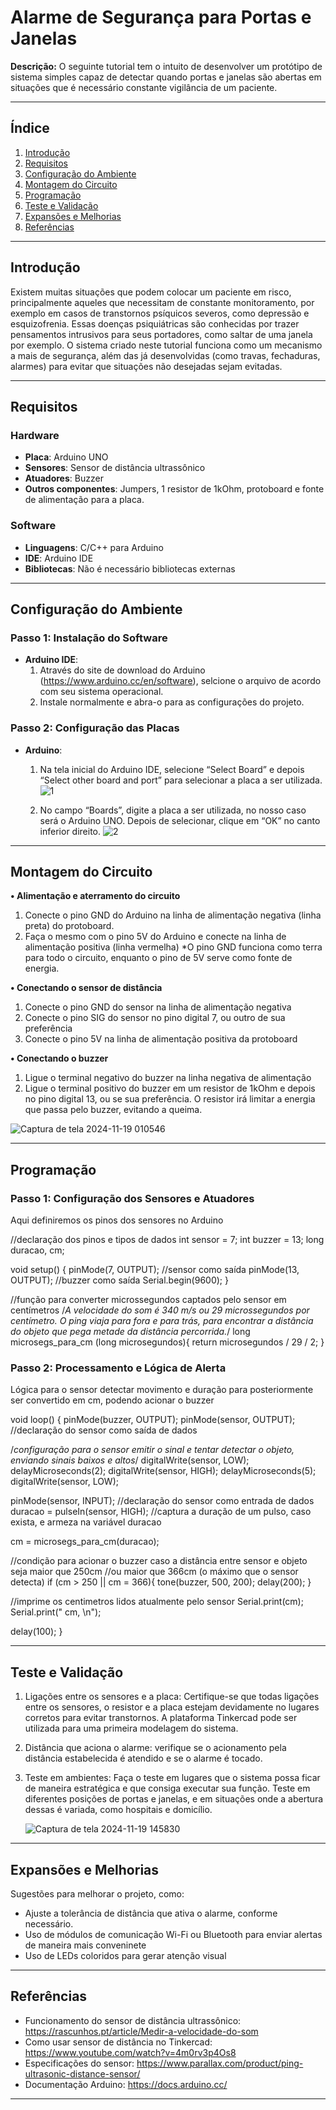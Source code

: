 # Alarme de Segurança para Portas e Janelas

**Descrição:** O seguinte tutorial tem o intuito de desenvolver um protótipo de sistema simples capaz de detectar quando portas e janelas são abertas em situações que é necessário constante vigilância de um paciente.

---

## Índice

1. [Introdução](#introdução)
2. [Requisitos](#requisitos)
3. [Configuração do Ambiente](#configuração-do-ambiente)
4. [Montagem do Circuito](#montagem-do-circuito)
5. [Programação](#programação)
6. [Teste e Validação](#teste-e-validação)
7. [Expansões e Melhorias](#expansões-e-melhorias)
8. [Referências](#referências)

---

## Introdução

Existem muitas situações que podem colocar um paciente em risco, principalmente aqueles que necessitam de constante monitoramento, por exemplo em casos de transtornos psíquicos severos, como depressão e esquizofrenia. Essas doenças psiquiátricas são conhecidas por trazer pensamentos intrusivos para seus portadores, como saltar de uma janela por exemplo. O sistema criado neste tutorial funciona como um mecanismo a mais de segurança, além das já desenvolvidas (como travas, fechaduras, alarmes) para evitar que situações não desejadas sejam evitadas.

---

## Requisitos

### Hardware

- **Placa**: Arduino UNO
- **Sensores**: Sensor de distância ultrassônico
- **Atuadores**: Buzzer
- **Outros componentes**: Jumpers, 1 resistor de 1kOhm, protoboard e fonte de alimentação para a placa.

### Software

- **Linguagens**: C/C++ para Arduino
- **IDE**: Arduino IDE
- **Bibliotecas**: Não é necessário bibliotecas externas

---

## Configuração do Ambiente

### Passo 1: Instalação do Software

- **Arduino IDE**:
  1. Através do site de download do Arduino (https://www.arduino.cc/en/software), selcione o arquivo de acordo com seu sistema operacional.
  2. Instale normalmente e abra-o para as configurações do projeto.

### Passo 2: Configuração das Placas

- **Arduino**:
  
  1. Na tela inicial do Arduino IDE, selecione “Select Board” e depois “Select other board and port” para selecionar a placa a ser utilizada.
     ![1](https://github.com/user-attachments/assets/8d8eba8e-d730-41ac-840c-23d00e4788ed)
  
  2. No campo “Boards”, digite a placa a ser utilizada, no nosso caso será o Arduino UNO. Depois de selecionar, clique em “OK” no canto inferior direito.
    ![2](https://github.com/user-attachments/assets/90164b8a-b61c-41b4-afc1-9f54f28c6700)

---

## Montagem do Circuito

**• Alimentação e aterramento do circuito**
  1. Conecte o pino GND do Arduino na linha de alimentação negativa (linha preta) do protoboard.
  2. Faça o mesmo com o pino 5V do Arduino e conecte na linha de alimentação positiva (linha vermelha)
  *O pino GND funciona como terra para todo o circuito, enquanto o pino de 5V serve como fonte de energia.

**• Conectando o sensor de distância**
  1. Conecte o pino GND do sensor na linha de alimentação negativa
  2. Conecte o pino SIG do sensor no pino digital 7, ou outro de sua preferência
  3. Conecte o pino 5V na linha de alimentação positiva da protoboard
     
**• Conectando o buzzer**
  1. Ligue o terminal negativo do buzzer na linha negativa de alimentação
  2. Ligue o terminal positivo do buzzer em um resistor de 1kOhm e depois no pino digital 13, ou se sua preferência. O resistor irá limitar a energia que passa pelo buzzer, evitando a queima.

![Captura de tela 2024-11-19 010546](https://github.com/user-attachments/assets/ea7563e5-5006-4b4e-8fc7-6aa07d53be76)

---

## Programação

### Passo 1: Configuração dos Sensores e Atuadores

Aqui definiremos os pinos dos sensores no Arduino

//declaração dos pinos e tipos de dados
int sensor = 7; 
int buzzer = 13;
long duracao, cm;

void setup()
{
  pinMode(7, OUTPUT); //sensor como saída
  pinMode(13, OUTPUT); //buzzer como saída
  Serial.begin(9600);
}

//função para converter microssegundos captados pelo sensor em centímetros
/*A velocidade do som é 340 m/s ou 29 microssegundos por centímetro.
  O ping viaja para fora e para trás, para encontrar a distância do objeto que
  pega metade da distância percorrida.*/
long microsegs_para_cm (long microsegundos){
  return microsegundos / 29 / 2;
}


### Passo 2: Processamento e Lógica de Alerta

Lógica para o sensor detectar movimento e duração para posteriormente ser convertido em cm, podendo acionar o buzzer

void loop()
{
  pinMode(buzzer, OUTPUT);
  pinMode(sensor, OUTPUT); //declaração do sensor como saída de dados

  /*configuração para o sensor emitir o sinal e tentar detectar o objeto,
  enviando sinais baixos e altos*/
  digitalWrite(sensor, LOW);
  delayMicroseconds(2);
  digitalWrite(sensor, HIGH);
  delayMicroseconds(5);
  digitalWrite(sensor, LOW);
  
  pinMode(sensor, INPUT); //declaração do sensor como entrada de dados
  duracao = pulseIn(sensor, HIGH); //captura a duração de um pulso, caso exista, e armeza na variável duracao
  
  cm = microsegs_para_cm(duracao);
  
  //condição para acionar o buzzer caso a distância entre sensor e objeto seja maior que 250cm
  //ou maior que 366cm (o máximo que o sensor detecta)
  if (cm > 250 || cm = 366){
    tone(buzzer, 500, 200);
    delay(200);
  }
  
  //imprime os centimetros lidos atualmente pelo sensor
  Serial.print(cm);
  Serial.print(" cm, \n");
               
  delay(100);
}

---

## Teste e Validação

  1. Ligações entre os sensores e a placa: Certifique-se que todas ligações entre os sensores, o resistor e a placa estejam devidamente no lugares corretos para evitar transtornos. A plataforma Tinkercad pode ser utilizada para uma primeira modelagem do sistema.
     
  2. Distância que aciona o alarme: verifique se o acionamento pela distância estabelecida é atendido e se o alarme é tocado.
    
  3. Teste em ambientes: Faça o teste em lugares que o sistema possa ficar de maneira estratégica e que consiga executar sua função. Teste em diferentes posições de portas e janelas, e em situações onde a abertura dessas é variada, como hospitais e domicílio.
     
     ![Captura de tela 2024-11-19 145830](https://github.com/user-attachments/assets/ddff2b32-2e27-44d1-a723-cffb21254666)


---

## Expansões e Melhorias

Sugestões para melhorar o projeto, como:

- Ajuste a tolerância de distância que ativa o alarme, conforme necessário.
- Uso de módulos de comunicação Wi-Fi ou Bluetooth para enviar alertas de maneira mais conveninete
- Uso de LEDs coloridos para gerar atenção visual

---

## Referências

- Funcionamento do sensor de distância ultrassônico: https://rascunhos.pt/article/Medir-a-velocidade-do-som
- Como usar sensor de distância no Tinkercad: https://www.youtube.com/watch?v=4m0rv3p4Os8
- Especificações do sensor: https://www.parallax.com/product/ping-ultrasonic-distance-sensor/
- Documentação Arduino: https://docs.arduino.cc/

---
